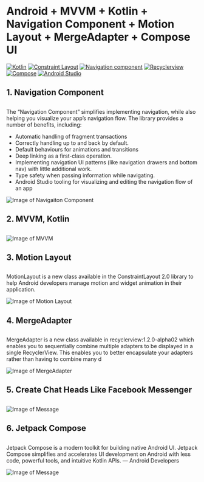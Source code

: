 # Android + MVVM + Kotlin + Navigation Component + Motion Layout + MergeAdapter + Compose UI 
[![Kotlin](https://img.shields.io/badge/kotlin-1.3.72-brightgreen)](http://kotlinlang.org)
[![Constraint Layout](https://img.shields.io/badge/constraintlayout-2.0.0--beta6-green)](https://developer.android.com/training/constraint-layout)
[![Navigation component](https://img.shields.io/badge/Navigation%20component-2.3.0--beta01-yellowgreen)](https://developer.android.com/guide/navigation/navigation-getting-started)
[![Recyclerview](https://img.shields.io/badge/Recyclerview-1.2.0--alpha03-yellow)](https://developer.android.com/guide/topics/ui/layout/recyclerview)
[![Compose](https://img.shields.io/badge/Jetpack%20Compose-0.1.0--dev02-red)](https://developer.android.com/jetpack/compose)
[![Android Studio](https://img.shields.io/badge/Android%20Studio-4.1%20Canary%2010-blue)](https://developer.android.com/studio/preview)
## 1. Navigation Component <h2>
The “Navigation Component” simplifies implementing navigation, while also helping you visualize your app’s navigation flow. The library provides a number of benefits, including:
  - Automatic handling of fragment transactions
  - Correctly handling up to and back by default.
  - Default behaviours for animations and transitions
  - Deep linking as a first-class operation.
  - Implementing navigation UI patterns (like navigation drawers and bottom nav) with little additional work.
  - Type safety when passing information while navigating.
  - Android Studio tooling for visualizing and editing the navigation flow of an app
  
![Image of Navigaiton Component](https://miro.medium.com/max/1280/1*ESf1y0VYcHE5ldkCDD8HKA.png)
## 2. MVVM, Kotlin <h2>
![Image of MVVM](https://images.viblo.asia/full/de76dd09-1661-42b4-b1ec-bf2bdf106ba3.png)
## 3. Motion Layout <h2>
 MotionLayout is a new class available in the ConstraintLayout 2.0 library to help Android developers manage motion and widget animation in their application.
  
![Image of Motion Layout](https://s3.ap-south-1.amazonaws.com/mindorks-server-uploads/motion-layout-banner.png)
## 4. MergeAdapter <h2>
 MergeAdapter is a new class available in recyclerview:1.2.0-alpha02 which enables you to sequentially combine multiple adapters to be displayed in a single RecyclerView. This enables you to better encapsulate your adapters rather than having to combine many d
  
![Image of MergeAdapter](https://miro.medium.com/max/4320/1*IL4-wUSph895Rjeg5qb1mg.png)
## 5. Create Chat Heads Like Facebook Messenger <h2>
![Image of Message](https://www.androidhive.info/wp-content/uploads/2016/11/android-facebook-like-floating-chat-head.png)
## 6. Jetpack Compose <h2>
 Jetpack Compose is a modern toolkit for building native Android UI. Jetpack Compose simplifies and accelerates UI development on Android with less code, powerful tools, and intuitive Kotlin APIs. — Android Developers
  
![Image of Message](https://miro.medium.com/max/1280/1*N5E7JtRrjEyEINHNGdKaHQ.png)
